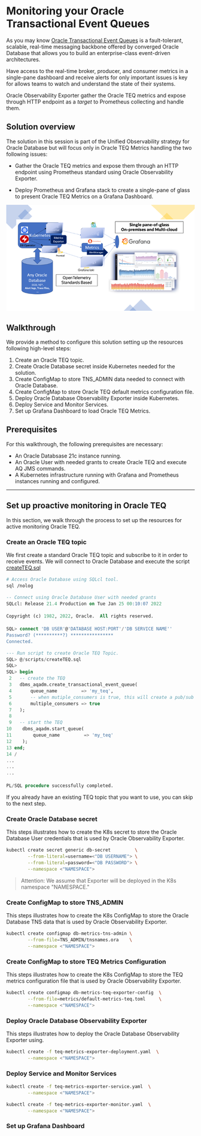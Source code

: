 # Monitoring your Oracle Transactional Event Queues

As you may know [Oracle Transactional Event Queues](https://docs.oracle.com/en/database/oracle/oracle-database/21/adque/index.html) is a fault-tolerant, scalable, real-time messaging backbone offered by converged Oracle Database that allows you to build an enterprise-class event-driven architectures. 

Have access to the real-time broker, producer, and consumer metrics in a single-pane dashboard and receive alerts for only important issues is key for allows teams to watch and understand the state of their systems.

Oracle Observability Exporter gather the Oracle TEQ metrics and expose through HTTP endpoint as a _target_ to Prometheus collecting and handle them.

## Solution overview

The solution in this session is part of the Unified Observability strategy for Oracle Database but will focus only in Oracle TEQ Metrics handling the two following issues:

- Gather the Oracle TEQ metrics and expose them through an HTTP endpoint using Prometheus standard using Oracle Observability Exporter.

- Deploy Prometheus and Grafana stack to create a single-pane of glass to present Oracle TEQ Metrics on a Grafana Dashboard.

![Solution overview for Metrics](images/unified-observability-metrics.png " ")

## Walkthrough

We provide a method to configure this solution setting up the resources following high-level steps:

1. Create an Oracle TEQ topic.
2. Create Oracle Database secret inside Kubernetes needed for the solution.
3. Create ConfigMap to store TNS_ADMIN data needed to connect with Oracle Database.
4. Create ConfigMap to store Oracle TEQ default metrics configuration file.
5. Deploy Oracle Database Observability Exporter inside Kubernetes.
6. Deploy Service and Monitor Services.
7. Set up Grafana Dashboard to load Oracle TEQ Metrics.

## Prerequisites

For this walkthrough, the following prerequisites are necessary:

- An Oracle Databsase 21c instance running.
- An Oracle User with needed grants to create Oracle TEQ and execute AQ JMS commands.
- A Kubernetes infrastructure running with Grafana and Prometheus instances running and configured.

---

## Set up proactive monitoring in Oracle TEQ

In this section, we walk through the process to set up the resources for active monitoring Oracle TEQ.

### Create an Oracle TEQ topic

We first create a standard Oracle TEQ topic and subscribe to it in order to receive events. We will connect to Oracle Database and execute the script [createTEQ.sql](scripts/createTEQ.sql)

```bash
# Access Oracle Database using SQLcl tool.
sql /nolog
```

```sql
-- Connect using Oracle Database User with needed grants
SQLcl: Release 21.4 Production on Tue Jan 25 00:10:07 2022

Copyright (c) 1982, 2022, Oracle.  All rights reserved.

SQL> connect 'DB USER'@'DATABASE HOST:PORT'/'DB SERVICE NAME''
Password? (**********?) ****************
Connected.
```

```sql
--- Run script to create Oracle TEQ Topic.
SQL> @/scripts/createTEQ.sql
SQL>
SQL> begin
 2   -- create the TEQ
 3   dbms_aqadm.create_transactional_event_queue(
 4       queue_name         => 'my_teq',
 5       -- when mutiple_consumers is true, this will create a pub/sub "topic" - the default is false
 6       multiple_consumers => true
 7   );
 8   
 9   -- start the TEQ
10    dbms_aqadm.start_queue(
11        queue_name         => 'my_teq'
12    ); 
13 end;
14 /
...
...
...

PL/SQL procedure successfully completed.
```

If you already have an existing TEQ topic that you want to use, you can skip to the next step.

### Create Oracle Database secret

This steps illustrates how to create the K8s secret to store the Oracle Database User credentials that is used by Oracle Observability Exporter.

```bash
kubectl create secret generic db-secret         \
        --from-literal=username=<"DB USERNAME"> \
        --from-literal=password=<"DB PASSWORD"> \
        --namespace <"NAMESPACE">
```

> Attention: We assume that Exporter will be deployed in the K8s namespace "NAMESPACE."

### Create ConfigMap to store TNS_ADMIN

This steps illustrates how to create the K8s ConfigMap to store the Oracle Database TNS data that is used by Oracle Observability Exporter.

```bash
kubectl create configmap db-metrics-tns-admin \
        --from-file=TNS_ADMIN/tnsnames.ora    \
        --namespace <"NAMESPACE">
```

### Create ConfigMap to store TEQ Metrics Configuration

This steps illustrates how to create the K8s ConfigMap to store the TEQ metrics configuration file that is used by Oracle Observability Exporter.

```bash
kubectl create configmap db-metrics-teq-exporter-config  \
        --from-file=metrics/default-metrics-teq.toml     \
        --namespace <"NAMESPACE">
```

### Deploy Oracle Database Observability Exporter

This steps illustrates how to deploy the Oracle Database Observability Exporter using.

```bash
kubectl create -f teq-metrics-exporter-deployment.yaml  \
        --namespace <"NAMESPACE">
```

### Deploy Service and Monitor Services

```bash
kubectl create -f teq-metrics-exporter-service.yaml  \
        --namespace <"NAMESPACE">
```

```bash
kubectl create -f teq-metrics-exporter-monitor.yaml  \
        --namespace <"NAMESPACE">
```

### Set up Grafana Dashboard
